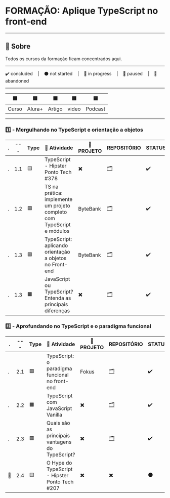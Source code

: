 # FORMAÇÃO: Aplique TypeScript no front-end

---

## 📌 Sobre
  Todos os cursos da formação ficam concentrados aqui.

---

<p>
  ✔️ concluded &nbsp;&nbsp;&nbsp;|&nbsp;&nbsp;&nbsp;
  ⚫ not started &nbsp;&nbsp;&nbsp;|&nbsp;&nbsp;&nbsp;
  🔵 in progress &nbsp;&nbsp;&nbsp;|&nbsp;&nbsp;&nbsp;
  🔶 paused &nbsp;&nbsp;&nbsp;|&nbsp;&nbsp;&nbsp;
  🔴 abandoned 
</p>

---
| 🟪 | 🟦 | 🟫 | 🟥 | 🟨 |
| --- | --- | --- | --- | --- |
| Curso | Alura+ | Artigo | video | Podcast |

---

### 1️⃣ - Mergulhando no TypeScript e orientação a objetos
| . | --- | Type | 📘 Atividade | 🔗 PROJETO | REPOSITÓRIO | STATUS |
| --- | --- | --- | --- | --- | --- | --- |
| . | 1.1 | 🟨 | TypeScript - Hipster Ponto Tech #378 | ✖️ | [🗂️](./notes.md) | ✔️ |
| . | 1.2 | 🟪 | TS na prática: implemente um projeto completo com TypeScript e módulos | ByteBank | [🗂️](./TS_na_Pratica-TS_e_modulos/) | ✔️ |
| . | 1.3 | 🟪 | TypeScript: aplicando orientação a objetos no Front-end | ByteBank | [🗂️](./TS_Aplicando_Orientacao_a_Objetos_No_Front-End/) | ✔️ |
| . | 1.3 | 🟫 | JavaScript ou TypeScript? Entenda as principais diferenças | ✖️ | [🗂️](./notes.md) | ✔️ |


### 2️⃣ - Aprofundando no TypeScript e o paradigma funcional

| . | --- | Type | 📘 Atividade | 🔗 PROJETO | REPOSITÓRIO | STATUS |
| --- | --- | --- | --- | --- | --- | --- |
| . | 2.1 | 🟪 | TypeScript: o paradigma funcional no front-end | Fokus | [🗂️](./TS_Paradigma_Funcional_No_Front-End/) | ✔️ |
| . | 2.2 | 🟫 | TypeScript com JavaScript Vanilla | ✖️ | [🗂️](./notes.md) | ✔️ |
| . | 2.3 | 🟥 | Quais são as principais vantagens do TypeScript? | ✖️ | [🗂️](./notes.md) | ✔️ |
| 🚩 | 2.4 | 🟨 | O Hype do TypeScript - Hipster Ponto Tech #207 | ✖️ | ✖️ | ⚫ |


